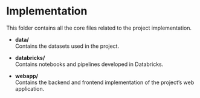 # Implementation

This folder contains all the core files related to the project implementation.  

- **data/**  
  Contains the datasets used in the project.  

- **databricks/**  
  Contains notebooks and pipelines developed in Databricks.  

- **webapp/**  
  Contains the backend and frontend implementation of the project’s web application.  
